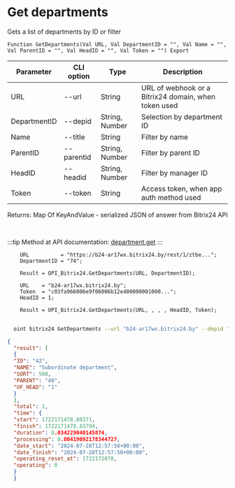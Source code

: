 ﻿---
sidebar_position: 3
---

# Get departments
 Gets a list of departments by ID or filter



`Function GetDepartments(Val URL, Val DepartmentID = "", Val Name = "", Val ParentID = "", Val HeadID = "", Val Token = "") Export`

  | Parameter | CLI option | Type | Description |
  |-|-|-|-|
  | URL | --url | String | URL of webhook or a Bitrix24 domain, when token used |
  | DepartmentID | --depid | String, Number | Selection by department ID |
  | Name | --title | String | Filter by name |
  | ParentID | --parentid | String, Number | Filter by parent ID |
  | HeadID | --headid | String, Number | Filter by manager ID |
  | Token | --token | String | Access token, when app auth method used |

  
  Returns:  Map Of KeyAndValue - serialized JSON of answer from Bitrix24 API

<br/>

:::tip
Method at API documentation: [department.get](https://dev.1c-bitrix.ru/rest_help/departments/department_get.php)
:::
<br/>


```bsl title="Code example"
    URL          = "https://b24-ar17wx.bitrix24.by/rest/1/ztbe...";
    DepartmentID = "74";

    Result = OPI_Bitrix24.GetDepartments(URL, DepartmentID);

    URL    = "b24-ar17wx.bitrix24.by";
    Token  = "c03fa966006e9f06006b12e400000001000...";
    HeadID = 1;

    Result = OPI_Bitrix24.GetDepartments(URL, , , , HeadID, Token);
```



```sh title="CLI command example"
    
  oint bitrix24 GetDepartments --url "b24-ar17wx.bitrix24.by" --depid "70" --title %title% --parentid %parentid% --headid "1" --token "fe3fa966006e9f06006b12e400000001000..."

```

```json title="Result"
{
  "result": [
  {
  "ID": "42",
  "NAME": "Subordinate department",
  "SORT": 500,
  "PARENT": "40",
  "UF_HEAD": "1"
  }
  ],
  "total": 1,
  "time": {
  "start": 1722171478.80371,
  "finish": 1722171478.83794,
  "duration": 0.034229040145874,
  "processing": 0.00419092178344727,
  "date_start": "2024-07-28T12:57:58+00:00",
  "date_finish": "2024-07-28T12:57:58+00:00",
  "operating_reset_at": 1722172078,
  "operating": 0
  }
  }
```
